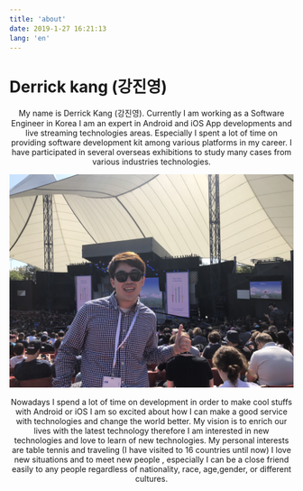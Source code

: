 ```yaml
---
title: 'about'
date: 2019-1-27 16:21:13
lang: 'en'
---
```


# Derrick kang (강진영)

<div align="center">

  My name is Derrick Kang (강진영). Currently I am working as a Software Engineer in Korea
I am an expert in Android and iOS App developments and live streaming technologies areas.
Especially I spent a lot of time on providing software development kit among various platforms in my career.
I have participated in several overseas exhibitions to study many cases from various industries technologies.

![at google io 2018 ](https://github.com/superbderrick/Blog/blob/master/content/assets/googlep.jpeg?raw=true)

Nowadays I spend a lot of time on development in order to make cool stuffs with Android or iOS I am so excited about how I can make a good service with technologies and change the world better.
My vision is to enrich our lives with the latest technology therefore I am interested in new technologies and love to learn of new technologies.
My personal interests are table tennis and traveling (I have visited to 16 countries until now) I love new situations and to meet new people , especially I can be a close friend easily to any people regardless of nationality, race, age,gender, or different cultures.

</div>
